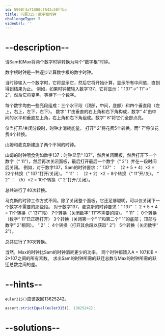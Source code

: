 ```yaml
---
id: 5900f4a71000cf542c50ffba
title: 问题315：数字根时钟
challengeType: 5
videoUrl: ''
---
```


# --description--

请Sam和Max将两个数字时钟转换为两个“数字根”时钟。

数字根时钟是一种逐步计算数字根的数字时钟。

当时钟输入一个数字时，它将显示它，然后它将开始计算，显示所有中间值，直到得到结果为止。 例如，如果时钟被输入数字137，它将显示：“ 137”→“ 11”→“ 2”，然后它将变黑，等待下一个数字。

每个数字均由一些亮段组成：三个水平段（顶部，中间，底部）和四个垂直段（左上，右上，左下，右下）。 数字“ 1”由垂直的右上角和右下角构成，数字“ 4”由中间的水平和垂直左上角，右上角和右下角组成。数字“ 8”将它们全部点亮。

仅当打开/关闭分段时，时钟才消耗能量。 打开“ 2”将花费5个转换，而“ 7”将仅花费4个转换。

山姆和麦克斯建造了两个不同的时钟。

山姆的时钟喂食例如数字137：时钟显示“ 137”，然后关闭面板，然后打开下一个数字（“ 11”），然后再次关闭面板，最后打开最后一个数字（“ 2”）并在一段时间后关闭。 例如，对于数字137，Sam的时钟要求：“ 137” ： （2 + 5 + 4）×2 = 22个转换（“ 137”打开/关闭）。 “ 11” ： （2 + 2）×2 = 8个转换（“ 11”开/关）。 “ 2” ： （5）×2 = 10个转换（“ 2”打开/关闭）。

总共进行了40次转换。

马克斯的时钟工作方式不同。除了关闭整个面板，它还足够聪明，可以仅关闭下一个数字不需要的那些段。 对于数字137，麦克斯的时钟要求：“ 137” ： 2 + 5 + 4 = 11个转换（“ 137”亮） 7个转换（关闭数字“ 11”不需要的段）。 “ 11” ： 0个转换（数字“ 11”已正确打开） 3个转换（关闭第一个“ 1”和第二个“ 1”的底部； 顶部与数字“ 2”相同）。 “ 2” ： 4个转换（打开其余段以获取“ 2”） 5个转换（关闭数字“ 2”）。

总共进行了30次转换。

当然，Max的时钟比Sam的时钟消耗更少的功率。 两个时钟都馈入A = 107和B = 2×107之间的所有素数。 求出Sam的时钟所需的跃迁总数与Max的时钟所需的跃迁总数之间的差。

# --hints--

`euler315()`应该返回13625242。

```js
assert.strictEqual(euler315(), 13625242);
```

# --solutions--

